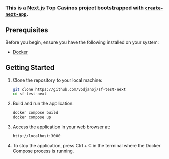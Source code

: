 ### This is a [Next.js](https://nextjs.org/) Top Casinos project bootstrapped with [`create-next-app`](https://github.com/vercel/next.js/tree/canary/packages/create-next-app).

## Prerequisites

Before you begin, ensure you have the following installed on your system:

- [Docker](https://docs.docker.com/get-docker/)

## Getting Started

1. Clone the repository to your local machine:

   ```bash
   git clone https://github.com/vodjanoj/sf-test-next
   cd sf-test-next

2. Build and run the application:
   ```bash
   docker compose build
   docker compose up

3. Access the application in your web browser at:
   ```bash
   http://localhost:3000

4. To stop the application, press Ctrl + C in the terminal where the Docker Compose process is running.
